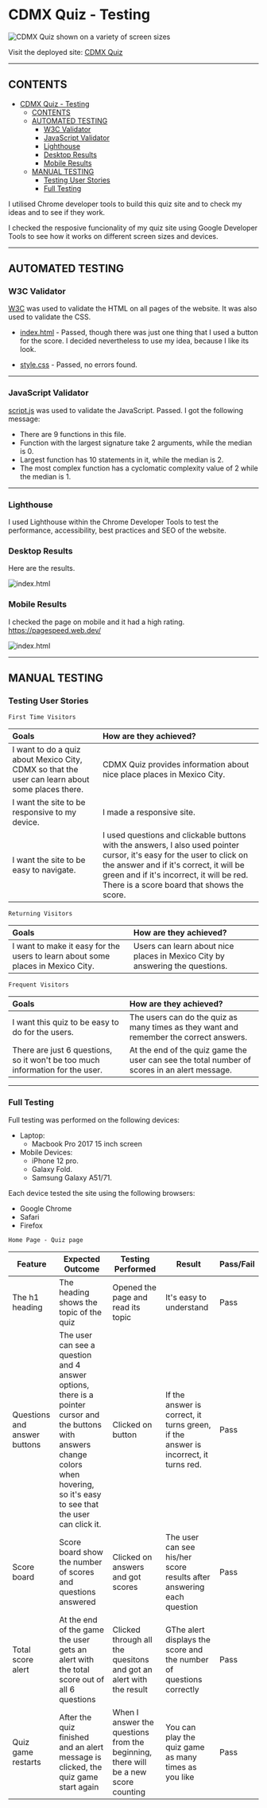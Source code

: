 # CDMX Quiz -  Testing

![CDMX Quiz shown on a variety of screen sizes](media/responsive-devices.png)

Visit the deployed site: [CDMX Quiz](https://elenaramirezhdz.github.io/cdmx-quiz/)

- - -

## CONTENTS

- [CDMX Quiz -  Testing](#cdmx-quiz----testing)
  - [CONTENTS](#contents)
  - [AUTOMATED TESTING](#automated-testing)
    - [W3C Validator](#w3c-validator)
    - [JavaScript Validator](#javascript-validator)
    - [Lighthouse](#lighthouse)
    - [Desktop Results](#desktop-results)
    - [Mobile Results](#mobile-results)
  - [MANUAL TESTING](#manual-testing)
    - [Testing User Stories](#testing-user-stories)
    - [Full Testing](#full-testing)

I utilised Chrome developer tools to build this quiz site and to check my ideas and to see if they work.

I checked the resposive funcionality of my quiz site using Google Developer Tools to see how it works on different screen sizes and devices.

- - -

## AUTOMATED TESTING

### W3C Validator

[W3C](https://validator.w3.org/) was used to validate the HTML on all pages of the website. It was also used to validate the CSS.

* [index.html](testing/w3/w3-index.png) - Passed, though there was just one thing that I used a button for the score. I decided nevertheless to use my idea, because I like its look.

* [style.css](testing/w3/w3-css.png) - Passed, no errors found.

- - -

### JavaScript Validator

[script.js](https://jshint.com/) was used to validate the JavaScript. Passed. I got the following message: 
- There are 9 functions in this file.
- Function with the largest signature take 2 arguments, while the median is 0.
- Largest function has 10 statements in it, while the median is 2.
- The most complex function has a cyclomatic complexity value of 2 while the median is 1.

- - -

### Lighthouse

I used Lighthouse within the Chrome Developer Tools to test the performance, accessibility, best practices and SEO of the website.

### Desktop Results

Here are the results.

![index.html](media/lighthouse-report.png)

### Mobile Results

I checked the page on mobile and it had a high rating. <https://pagespeed.web.dev/>

![index.html](media/mobile-test-speed.png)

- - -

## MANUAL TESTING

### Testing User Stories

`First Time Visitors`

| Goals | How are they achieved? |
| :--- | :--- |
| I want to do a quiz about Mexico City, CDMX so that the user can learn about some places there. | CDMX Quiz provides information about nice place places in Mexico City. |
| I want the site to be responsive to my device. | I made a responsive site. |
| I want the site to be easy to navigate. | I used questions and clickable buttons with the answers, I also used pointer cursor, it's easy for the user to click on the answer and if it's correct, it will be green and if it's incorrect, it will be red. There is a score board that shows the score.  |

`Returning Visitors`

|  Goals | How are they achieved? |
| :--- | :--- |
| I want to make it easy for the users to learn about some places in Mexico City. | Users can learn about nice places in Mexico City by answering the questions. |

`Frequent Visitors`

| Goals | How are they achieved? |
| :--- | :--- |
| I want this quiz to be easy to do for the users. | The users can do the quiz as many times as they want and remember the correct answers. |
| There are just 6 questions, so it won't be too much information for the user. | At the end of the quiz game the user can see the total number of scores in an alert message. |

- - -

### Full Testing

Full testing was performed on the following devices:

* Laptop:
  * Macbook Pro 2017 15 inch screen
* Mobile Devices:
  * iPhone 12 pro.
  * Galaxy Fold.
  * Samsung Galaxy A51/71.

Each device tested the site using the following browsers:

* Google Chrome
* Safari
* Firefox

`Home Page - Quiz page`

| Feature | Expected Outcome | Testing Performed | Result | Pass/Fail |
| --- | --- | --- | --- | --- |
| The h1 heading | The heading shows the topic of the quiz  | Opened the page and read its topic | It's easy to understand | Pass |
| Questions and answer buttons | The user can see a question and 4 answer options, there is a pointer cursor and the buttons with answers change colors when hovering, so it's easy to see that the user can click it. | Clicked on button | If the answer is correct,  it turns green, if the answer is incorrect, it turns red.  | Pass |
| Score board | Score board show the number of scores and questions answered| Clicked on answers and got scores | The user can see his/her score results after answering each question | Pass |
| Total score alert | At the end of the game the user gets an alert with the total score out of all 6 questions | Clicked through all the quesitons and got an alert with the result | GThe alert displays the score and the number of questions correctly | Pass |
| Quiz game restarts | After the quiz finished and an alert message is clicked, the quiz game start again| When I answer the questions from the beginning, there will be a new score counting | You can play the quiz game as many times as you like | Pass |
